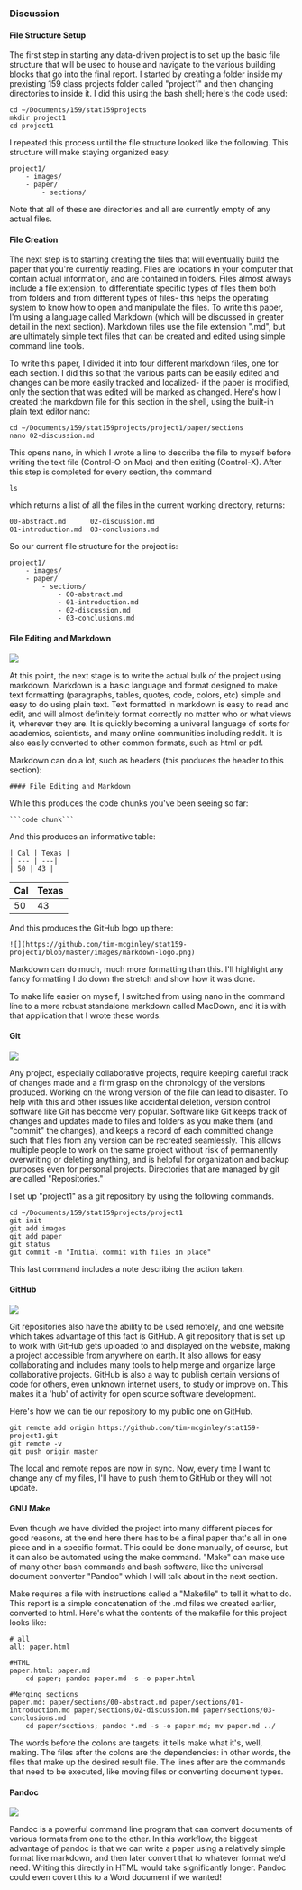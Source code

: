 
### Discussion
#### File Structure Setup

The first step in starting any data-driven project is to set up the basic file structure that will be used to house and navigate to the various building blocks that go into the final report.  I started by creating a folder inside my prexisting 159 class projects folder called "project1" and then changing directories to inside it.  I did this using the bash shell; here's the code used:

``` 
cd ~/Documents/159/stat159projects
mkdir project1
cd project1
```

I repeated this process until the file structure looked like the following.  This structure will make staying organized easy. 

```
project1/
	- images/
	- paper/
		- sections/
```

Note that all of these are directories and all are currently empty of any actual files.  
	
#### File Creation

The next step is to starting creating the files that will eventually build the paper that you're currently reading.  Files are locations in your computer that contain actual information, and are contained in folders. Files almost always include a file extension, to differentiate specific types of files them both from folders and from different types of files- this helps the operating system to know how to open and manipulate the files. To write this paper, I'm using a language called Markdown (which will be discussed in greater detail in the next section). Markdown files use the file extension ".md", but are ultimately simple text files that can be created and edited using simple command line tools.

To write this paper, I divided it into four different markdown files, one for each section.  I did this so that the various parts can be easily edited and changes can be more easily tracked and localized- if the paper is modified, only the section that was edited will be marked as changed.  Here's how I created the markdown file for this section in the shell, using the built-in plain text editor nano:

```
cd ~/Documents/159/stat159projects/project1/paper/sections
nano 02-discussion.md
```

This opens nano, in which I wrote a line to describe the file to myself before writing the text file (Control-O on Mac) and then exiting (Control-X). After this step is completed for every section, the command

```
ls
```
which returns a list of all the files in the current working directory, returns:

```
00-abstract.md		02-discussion.md
01-introduction.md	03-conclusions.md
```

So our current file structure for the project is:

``` 
project1/
	- images/
	- paper/
		- sections/
			- 00-abstract.md
         	- 01-introduction.md
         	- 02-discussion.md
         	- 03-conclusions.md
```

#### File Editing and Markdown
![](https://github.com/tim-mcginley/stat159-project1/blob/master/images/markdown-logo.png)

At this point, the next stage is to write the actual bulk of the project using markdown.  Markdown is a basic language and format designed to make text formatting (paragraphs, tables, quotes, code, colors, etc) simple and easy to do using plain text.  Text formatted in markdown is easy to read and edit, and will almost definitely format correctly no matter who or what views it, wherever they are. It is quickly becoming a univeral language of sorts for academics, scientists, and many online communities including reddit.  It is also easily converted to other common formats, such as html or pdf.

Markdown can do a lot, such as headers (this produces the header to this section):

```
#### File Editing and Markdown
```

While this produces the code chunks you've been seeing so far:

```
```code chunk```
```

And this produces an informative table:

```
| Cal | Texas |
| --- | ---|
| 50 | 43 |
```
| Cal | Texas |
| --- | ---|
| 50 | 43 |

And this produces the GitHub logo up there:

```
![](https://github.com/tim-mcginley/stat159-project1/blob/master/images/markdown-logo.png)
```

Markdown can do much, much more formatting than this.  I'll highlight any fancy formatting I do down the stretch and show how it was done.

To make life easier on myself, I switched from using nano in the command line to a more robust standalone markdown called MacDown, and it is with that application that I wrote these words.


#### Git
![](https://github.com/tim-mcginley/stat159-project1/blob/master/images/git-logo.png)

Any project, especially collaborative projects, require keeping careful track of changes made and a firm grasp on the chronology of the versions produced.  Working on the wrong version of the file can lead to disaster.  To help with this and other issues like accidental deletion, version control software like Git has become very popular.  Software like Git keeps track of changes and updates made to files and folders as you make them (and "commit" the changes), and keeps a record of each committed change such that files from any version can be recreated seamlessly.  This allows multiple people to work on the same project without risk of permanently overwriting or deleting anything, and is helpful for organization and backup purposes even for personal projects.  Directories that are managed by git are called "Repositories."

I set up "project1" as a git repository by using the following commands.

``` 
cd ~/Documents/159/stat159projects/project1
git init
git add images
git add paper
git status
git commit -m "Initial commit with files in place"
```
This last command includes a note describing the action taken.

#### GitHub
![](https://github.com/tim-mcginley/stat159-project1/blob/master/images/github-logo.png)

Git repositories also have the ability to be used remotely, and one website which takes advantage of this fact is GitHub.  A git repository that is set up to work with GitHub gets uploaded to and displayed on the website, making a project accessible from anywhere on earth.  It also allows for easy collaborating and includes many tools to help merge and organize large collaborative projects. GitHub is also a way to publish certain versions of code for others, even unknown internet users, to study or improve on.  This makes it a 'hub' of activity for open source software development. 

Here's how we can tie our repository to my public one on GitHub.

```
git remote add origin https://github.com/tim-mcginley/stat159-project1.git
git remote -v
git push origin master
```

The local and remote repos are now in sync.  Now, every time I want to change any of my files, I'll have to push them to GitHub or they will not update.



#### GNU Make
Even though we have divided the project into many different pieces for good reasons, at the end here there has to be a final paper that's all in one piece and in a specific format.  This could be done manually, of course, but it can also be automated using the make command.  "Make" can make use of many other bash commands and bash software, like the universal document converter "Pandoc" which I will talk about in the next section. 

Make requires a file with instructions called a "Makefile" to tell it what to do.  This report is a simple concatenation of the .md files we created earlier, converted to html.  Here's what the contents of the makefile for this project looks like:

```
# all
all: paper.html

#HTML
paper.html: paper.md
	cd paper; pandoc paper.md -s -o paper.html

#Merging sections
paper.md: paper/sections/00-abstract.md paper/sections/01-introduction.md paper/sections/02-discussion.md paper/sections/03-conclusions.md
	cd paper/sections; pandoc *.md -s -o paper.md; mv paper.md ../

```

The words before the colons are targets: it tells make what it's, well, making. The files after the colons are the dependencies: in other words, the files that make up the desired result file.  The lines after are the commands that need to be executed, like moving files or converting document types. 

#### Pandoc

![](https://github.com/tim-mcginley/stat159-project1/blob/master/images/pandoc-logo.png)

Pandoc is a powerful command line program that can convert documents of various formats from one to the other.  In this workflow, the biggest advantage of pandoc is that we can write a paper using a relatively simple format like markdown, and then later convert that to whatever format we'd need.  Writing this directly in HTML would take significantly longer.  Pandoc could even covert this to a Word document if we wanted! 